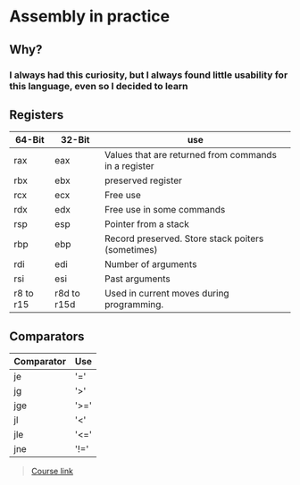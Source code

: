 # Assembly in practice

## Why?

### I always had this curiosity, but I always found little usability for this language, even so I decided to learn

## Registers

| 64-Bit        | 32-Bit      | use |
| ------|-----|-----|
| rax  	| eax  |  Values that are returned from commands in a register	|
| rbx  	| ebx 	| preserved register 	|
| rcx  	| ecx	| Free use 	|
| rdx  	| edx 	| Free use in some commands 	|
| rsp	| esp	| Pointer from a stack 	|
| rbp	| ebp | Record preserved. Store stack poiters (sometimes) 	|
| rdi	| edi | Number of arguments 	|
| rsi	| esi | Past arguments 	|
| r8 to r15 | r8d to r15d | Used in current moves during programming.|

## Comparators

| Comparator  |  Use  |
|-------------|-------|
|     je      | '='   |
|     jg      | '>'   |
|     jge     | '>='  |
|     jl      | '<'   |
|     jle     | '<='  |
|     jne     | '!='  |

> [Course link](https://www.youtube.com/watch?v=JL0P5Jv1oVU)
